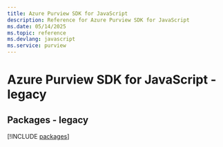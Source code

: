 ```yaml
---
title: Azure Purview SDK for JavaScript
description: Reference for Azure Purview SDK for JavaScript
ms.date: 05/14/2025
ms.topic: reference
ms.devlang: javascript
ms.service: purview
---
```

# Azure Purview SDK for JavaScript - legacy
## Packages - legacy
[!INCLUDE [packages](purview-index.md)]